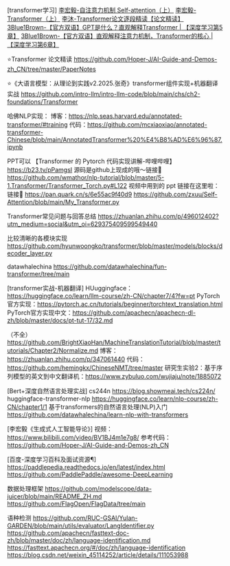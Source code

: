 
[transformer学习]
[李宏毅-自注意力机制 Self-attention（上）](https://www.bilibili.com/video/BV1Wv411h7kN?spm_id_from=333.788.videopod.episodes&vd_source=436107f586d66ab4fcf756c76eb96c35&p=38)
[李宏毅-Transformer（上）](https://www.bilibili.com/video/BV1Wv411h7kN/?p=49&share_source=copy_web&vd_source=e46571d631061853c8f9eead71bdb390)
[李沐-Transformer论文逐段精读【论文精读】](https://www.bilibili.com/video/BV1pu411o7BE/?share_source=copy_web&vd_source=e46571d631061853c8f9eead71bdb390)
[3Blue1Brown-【官方双语】GPT是什么？直观解释Transformer | 【深度学习第5章】](https://www.bilibili.com/video/BV13z421U7cs/?share_source=copy_web&vd_source=e46571d631061853c8f9eead71bdb390)
[3Blue1Brown-【官方双语】直观解释注意力机制，Transformer的核心 | 【深度学习第6章】](https://www.bilibili.com/video/BV1TZ421j7Ke/?share_source=copy_web)

⭐Transformer 论文精读
https://github.com/Hoper-J/AI-Guide-and-Demos-zh_CN/tree/master/PaperNotes

⭐《大语言模型：从理论到实践v2.2025.张奇》transformer组件实现+机器翻译实战
https://github.com/intro-llm/intro-llm-code/blob/main/chs/ch2-foundations/Transformer

哈佛NLP实现：
博客：https://nlp.seas.harvard.edu/annotated-transformer/#training
代码：https://github.com/mcxiaoxiao/annotated-transformer-Chinese/blob/main/AnnotatedTransformer%20%E4%B8%AD%E6%96%87.ipynb

PPT可以
【Transformer 的 Pytorch 代码实现讲解-哔哩哔哩】 https://b23.tv/pPamgsI
源码是github上现成的哦～链接🔗 https://github.com/wmathor/nlp-tutorial/blob/master/5-1.Transformer/Transformer_Torch.py#L122
视频中用到的 ppt 链接在这里啦：链接🔗 https://pan.quark.cn/s/6e55ac9f40d9
https://github.com/zxuu/Self-Attention/blob/main/My_Transformer.py

Transformer常见问题与回答总结
https://zhuanlan.zhihu.com/p/496012402?utm_medium=social&utm_oi=629375409599549440

比较清晰的各模块实现
https://github.com/hyunwoongko/transformer/blob/master/models/blocks/decoder_layer.py

datawhalechina
https://github.com/datawhalechina/fun-transformer/tree/main


[transformer实战-机器翻译]
HUuggingface：https://huggingface.co/learn/llm-course/zh-CN/chapter7/4?fw=pt
PyTorch官方实现：https://pytorch.ac.cn/tutorials/beginner/torchtext_translation.html
PyTorch官方实现中文：https://github.com/apachecn/apachecn-dl-zh/blob/master/docs/pt-tut-17/32.md

（不全）https://github.com/BrightXiaoHan/MachineTranslationTutorial/blob/master/tutorials/Chapter2/Normalize.md
博客：https://zhuanlan.zhihu.com/p/347061440
代码：https://github.com/hemingkx/ChineseNMT/tree/master
研究生实验2：基于序列模型的英文到中文翻译机：https://www.zybuluo.com/wujiaju/note/1885072

[Bert+深度自然语言处理实战]
cs244n
https://blog.showmeai.tech/cs224n/
huggingface-transformer-nlp
https://huggingface.co/learn/nlp-course/zh-CN/chapter1/1
基于transformers的自然语言处理(NLP)入门 
https://github.com/datawhalechina/learn-nlp-with-transformers

[李宏毅《生成式人工智能导论》]
视频：https://www.bilibili.com/video/BV1BJ4m1e7g8/
参考代码：https://github.com/Hoper-J/AI-Guide-and-Demos-zh_CN

[百度-深度学习百科及面试资源¶]
https://paddlepedia.readthedocs.io/en/latest/index.html
https://github.com/PaddlePaddle/awesome-DeepLearning

数据处理框架
https://github.com/modelscope/data-juicer/blob/main/README_ZH.md
https://github.com/FlagOpen/FlagData/tree/main

语种检测
https://github.com/RUC-GSAI/Yulan-GARDEN/blob/main/utils/evaluator/LangIdentifier.py
https://github.com/apachecn/fasttext-doc-zh/blob/master/doc/zh/language-identification.md
https://fasttext.apachecn.org/#/doc/zh/language-identification
https://blog.csdn.net/weixin_45114252/article/details/111053988
